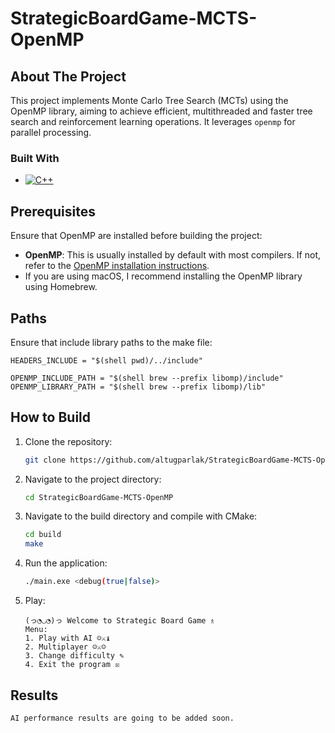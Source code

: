 # StrategicBoardGame-MCTS-OpenMP

<!-- ABOUT THE PROJECT -->
## About The Project
This project implements Monte Carlo Tree Search (MCTs) using the OpenMP library, aiming to achieve efficient, multithreaded and faster tree search and reinforcement learning operations. It leverages `openmp` for parallel processing.

### Built With
* [![C++][C++-logo]][C++-url]

## Prerequisites
Ensure that OpenMP are installed before building the project:

- **OpenMP**: This is usually installed by default with most compilers. If not, refer to the [OpenMP installation instructions](https://www.openmp.org/resources/openmp-compilers-tools/).
- If you are using macOS, I recommend installing the OpenMP library using Homebrew.

## Paths
Ensure that include library paths to the make file:
```
HEADERS_INCLUDE = "$(shell pwd)/../include"

OPENMP_INCLUDE_PATH = "$(shell brew --prefix libomp)/include"
OPENMP_LIBRARY_PATH = "$(shell brew --prefix libomp)/lib"
```

<!-- HOW TO BUILD -->
## How to Build
1. Clone the repository:
   ```sh
   git clone https://github.com/altugparlak/StrategicBoardGame-MCTS-OpenMP.git
   ```
2. Navigate to the project directory:
   ```sh
   cd StrategicBoardGame-MCTS-OpenMP
   ```
3. Navigate to the build directory and compile with CMake:
   ```sh
   cd build
   make
   ```
4. Run the application:
   ```sh
   ./main.exe <debug(true|false)> 
   ```
5. Play:
   ```
   (っ◔◡◔)っ Welcome to Strategic Board Game ♗
   Menu:
   1. Play with AI ☺⚔♝
   2. Multiplayer ☺⚔☺
   3. Change difficulty ✎
   4. Exit the program ☒
   ```
   
<!-- RESULTS -->
## Results
```
AI performance results are going to be added soon.
```

<!-- Badge Images -->
[C++-logo]: https://img.shields.io/badge/C%2B%2B-00599C?style=for-the-badge&logo=c%2B%2B&logoColor=white

<!-- Badge URLs -->
[C++-url]: https://isocpp.org/
